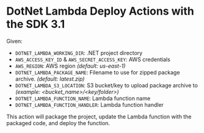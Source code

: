 # DotNet Lambda Deploy Actions with the SDK 3.1

Given:

* `DOTNET_LAMBDA_WORKING_DIR`: .NET project directory
* `AWS_ACCESS_KEY_ID` & `AWS_SECRET_ACCESS_KEY`: AWS credentials
* `AWS_REGION`: AWS region *(default: us-east-1)*
* `DOTNET_LAMBDA_PACKAGE_NAME`: Filename to use for zipped package archive. *(default: latest.zip)*
* `DOTNET_LAMBDA_S3_LOCATION`: S3 bucket/key to upload package archive to *(example: <bucket_name>/<key/folder>)*
* `DOTNET_LAMBDA_FUNCTION_NAME`: Lambda function name
* `DOTNET_LAMBDA_FUNCTION_HANDLER`: Lambda function handler

This action will package the project, update the Lambda function with the packaged code, and deploy the function.